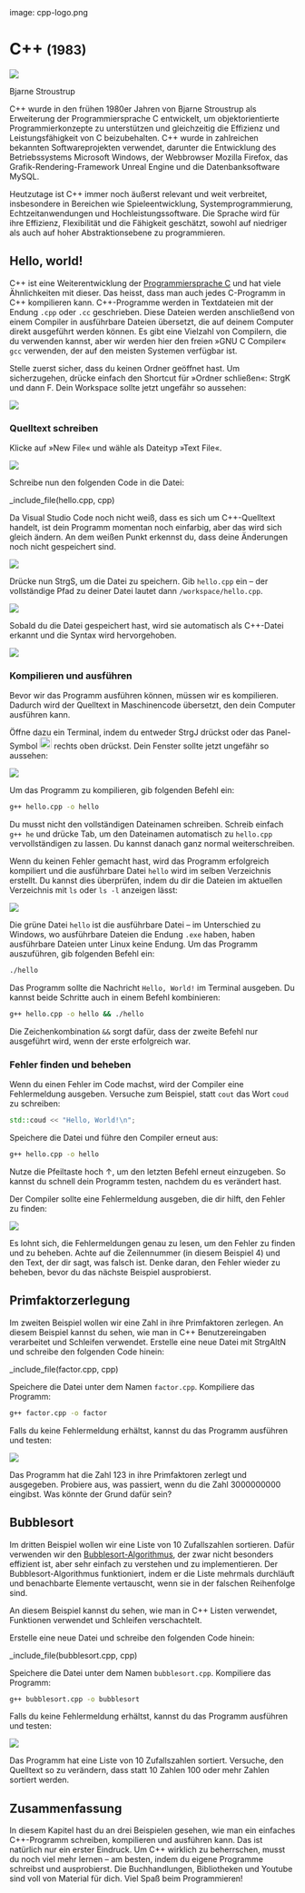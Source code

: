 <div class='meta'>
image: cpp-logo.png
</div>

# C++ <span style='font-size: 80%;'>(1983)</span>

<div class='floatright' style='width: 16em;'>
    <img src='stroustrup.webp'>
    <p>Bjarne Stroustrup</p>
</div>

<p class='abstract'>
C++ wurde in den frühen 1980er Jahren von Bjarne Stroustrup als Erweiterung der Programmiersprache C entwickelt, um objektorientierte Programmierkonzepte zu unterstützen und gleichzeitig die Effizienz und Leistungsfähigkeit von C beizubehalten. C++ wurde in zahlreichen bekannten Softwareprojekten verwendet, darunter die Entwicklung des Betriebssystems Microsoft Windows, der Webbrowser Mozilla Firefox, das Grafik-Rendering-Framework Unreal Engine und die Datenbanksoftware MySQL.
</p>

Heutzutage ist C++ immer noch äußerst relevant und weit verbreitet, insbesondere in Bereichen wie Spieleentwicklung, Systemprogrammierung, Echtzeitanwendungen und Hochleistungssoftware. Die Sprache wird für ihre Effizienz, Flexibilität und die Fähigkeit geschätzt, sowohl auf niedriger als auch auf hoher Abstraktionsebene zu programmieren.

<!-- ## Eigenschaften

- **Objektorientierung**: C++ ist eine objektorientierte Programmiersprache, die auf der Verwendung von Objekten und Klassen basiert.
- **Generische Programmierung**: C++ unterstützt generische Programmierung, was es ermöglicht, Algorithmen und Datenstrukturen unabhängig von den verwendeten Datentypen zu schreiben.
- **Hohe Performance**: C++ ist eine der schnellsten Programmiersprachen und wird häufig für rechenintensive Anwendungen eingesetzt.
- **Portabilität**: C++-Code ist in der Regel portabel und kann auf verschiedenen Plattformen und Betriebssystemen ausgeführt werden.
- **Modularität**: C++ unterstützt die modulare Programmierung, was es ermöglicht, den Code in separate Module oder Dateien aufzuteilen.
- **Standardbibliothek**: C++ verfügt über eine umfangreiche Standardbibliothek, die eine Vielzahl von Funktionen und Datentypen bereitstellt. -->

## Hello, world!

C++ ist eine Weiterentwicklung der [Programmiersprache C](/c) und hat viele Ähnlichkeiten mit dieser. Das heisst, dass man auch jedes C-Programm in C++ kompilieren kann. C++-Programme werden in Textdateien mit der Endung `.cpp` oder `.cc` geschrieben. Diese Dateien werden anschließend von einem Compiler in ausführbare Dateien übersetzt, die auf deinem Computer direkt ausgeführt werden können. Es gibt eine Vielzahl von Compilern, die du verwenden kannst, aber wir werden hier den freien »GNU C Compiler« `gcc` verwenden, der auf den meisten Systemen verfügbar ist.

Stelle zuerst sicher, dass du keinen Ordner geöffnet hast. Um sicherzugehen, drücke einfach den Shortcut für »Ordner schließen«: <span class='key'>Strg</span><span class='key'>K</span> und dann <span class='key'>F</span>. Dein Workspace sollte jetzt ungefähr so aussehen:

<img class='full' src='fresh-start.webp'>

### Quelltext schreiben

Klicke auf »New File« und wähle als Dateityp »Text File«.

<img class='full' src='choose-filename.webp'>

Schreibe nun den folgenden Code in die Datei:

_include_file(hello.cpp, cpp)

Da Visual Studio Code noch nicht weiß, dass es sich um C++-Quelltext handelt, ist dein Programm momentan noch einfarbig, aber das wird sich gleich ändern. An dem weißen Punkt erkennst du, dass deine Änderungen noch nicht gespeichert sind.

<img class='full' src='no-syntax-highlighting.webp'>

Drücke nun <span class='key'>Strg</span><span class='key'>S</span>, um die Datei zu speichern. Gib `hello.cpp` ein – der vollständige Pfad zu deiner Datei lautet dann `/workspace/hello.cpp`.

<img class='full' src='enter-filename.webp'>

Sobald du die Datei gespeichert hast, wird sie automatisch als C++-Datei erkannt und die Syntax wird hervorgehoben.

<img class='full' src='syntax-highlighting.webp'>

### Kompilieren und ausführen

Bevor wir das Programm ausführen können, müssen wir es kompilieren. Dadurch wird der Quelltext in Maschinencode übersetzt, den dein Computer ausführen kann.

Öffne dazu ein Terminal, indem du entweder <span class='key'>Strg</span><span class='key'>J</span> drückst oder das Panel-Symbol <img src='../basics/panel.webp' style='border-radius: 4px; height: 1.5em;'> rechts oben drückst. Dein Fenster sollte jetzt ungefähr so aussehen:

<img class='full' src='cpp-lets-compile.webp'>

Um das Programm zu kompilieren, gib folgenden Befehl ein:

```bash
g++ hello.cpp -o hello
```

<div class='hint'>
Du musst nicht den vollständigen Dateinamen schreiben. Schreib einfach <code>g++ he</code> und drücke <span class='key'>Tab</span>, um den Dateinamen automatisch zu <code>hello.cpp</code> vervollständigen zu lassen. Du kannst danach ganz normal weiterschreiben.
</div>

Wenn du keinen Fehler gemacht hast, wird das Programm erfolgreich kompiliert und die ausführbare Datei `hello` wird im selben Verzeichnis erstellt. Du kannst dies überprüfen, indem du dir die Dateien im aktuellen Verzeichnis mit `ls` oder `ls -l` anzeigen lässt:

<img class='full' src='ls.webp'>

Die grüne Datei `hello` ist die ausführbare Datei – im Unterschied zu Windows, wo ausführbare Dateien die Endung `.exe` haben, haben ausführbare Dateien unter Linux keine Endung. Um das Programm auszuführen, gib folgenden Befehl ein:

```bash
./hello
```

Das Programm sollte die Nachricht `Hello, World!` im Terminal ausgeben. Du kannst beide Schritte auch in einem Befehl kombinieren:

```bash
g++ hello.cpp -o hello && ./hello
```

<div class='hint'>
Die Zeichenkombination <code>&amp;&amp;</code> sorgt dafür, dass der zweite Befehl nur ausgeführt wird, wenn der erste erfolgreich war.
</div>

### Fehler finden und beheben

Wenn du einen Fehler im Code machst, wird der Compiler eine Fehlermeldung ausgeben. Versuche zum Beispiel, statt `cout` das Wort `coud` zu schreiben:

```cpp
std::coud << "Hello, World!\n";
```

Speichere die Datei und führe den Compiler erneut aus:

```bash
g++ hello.cpp -o hello
```

<div class='hint'>
Nutze die Pfeiltaste hoch <span class='key'>↑</span>, um den letzten Befehl erneut einzugeben. So kannst du schnell dein Programm testen, nachdem du es verändert hast.
</div>

Der Compiler sollte eine Fehlermeldung ausgeben, die dir hilft, den Fehler zu finden:

<img class='full' src='error.webp'>

Es lohnt sich, die Fehlermeldungen genau zu lesen, um den Fehler zu finden und zu beheben. Achte auf die Zeilennummer (in diesem Beispiel 4) und den Text, der dir sagt, was falsch ist. Denke daran, den Fehler wieder zu beheben, bevor du das nächste Beispiel ausprobierst.

## Primfaktorzerlegung

Im zweiten Beispiel wollen wir eine Zahl in ihre Primfaktoren zerlegen. An diesem Beispiel kannst du sehen, wie man in C++ Benutzereingaben verarbeitet und Schleifen verwendet.
Erstelle eine neue Datei mit <span class='key'>Strg</span><span class='key'>Alt</span><span class='key'>N</span> und schreibe den folgenden Code hinein:

_include_file(factor.cpp, cpp)

Speichere die Datei unter dem Namen `factor.cpp`. Kompiliere das Programm:

```bash
g++ factor.cpp -o factor
```

Falls du keine Fehlermeldung erhältst, kannst du das Programm ausführen und testen:

<img class='full' src='try-factor.webp'>

Das Programm hat die Zahl 123 in ihre Primfaktoren zerlegt und ausgegeben. Probiere aus, was passiert, wenn du die Zahl 3000000000 eingibst. Was könnte der Grund dafür sein?

## Bubblesort

Im dritten Beispiel wollen wir eine Liste von 10 Zufallszahlen sortieren. Dafür verwenden wir den [Bubblesort-Algorithmus](https://de.wikipedia.org/wiki/Bubblesort), der zwar nicht besonders effizient ist, aber sehr einfach zu verstehen und zu implementieren. Der Bubblesort-Algorithmus funktioniert, indem er die Liste mehrmals durchläuft und benachbarte Elemente vertauscht, wenn sie in der falschen Reihenfolge sind.

An diesem Beispiel kannst du sehen, wie man in C++ Listen verwendet, Funktionen verwendet und Schleifen verschachtelt.

Erstelle eine neue Datei und schreibe den folgenden Code hinein:

_include_file(bubblesort.cpp, cpp)

Speichere die Datei unter dem Namen `bubblesort.cpp`. Kompiliere das Programm:

```bash
g++ bubblesort.cpp -o bubblesort
```
Falls du keine Fehlermeldung erhältst, kannst du das Programm ausführen und testen:

<img class='full' src='bubblesort.webp'>

Das Programm hat eine Liste von 10 Zufallszahlen sortiert. Versuche, den Quelltext so zu verändern, dass statt 10 Zahlen 100 oder mehr Zahlen sortiert werden.

## Zusammenfassung

In diesem Kapitel hast du an drei Beispielen gesehen, wie man ein einfaches C++-Programm schreiben, kompilieren und ausführen kann. Das ist natürlich nur ein erster Eindruck. Um C++ wirklich zu beherrschen, musst du noch viel mehr lernen – am besten, indem du eigene Programme schreibst und ausprobierst. Die Buchhandlungen, Bibliotheken und Youtube sind voll von Material für dich. Viel Spaß beim Programmieren!

